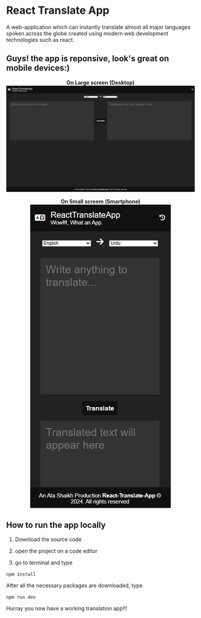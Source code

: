 # React Translate App

A web-application which can instantly translate almost all major languages spoken across the globe created using modern web development technologies such as react.

## **Guys! the app is reponsive, look's great on mobile devices:)**

<center>

**On Large screen (Desktop)**
![image](.\src\assets\desktop.png)

**On Small screem (Smartphone)**
![image](.\src\assets\mobile.png)

</center>

## How to run the app locally

1. Download the source code

2. open the project on a code editor

3. go to terminal and type

```
npm install
```

After all the necessary packages are downloaded, type

```
npm run dev
```

Hurray you now have a working translation app!!!
